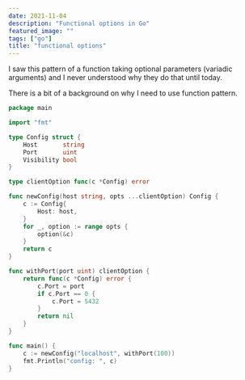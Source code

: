 ```yaml
---
date: 2021-11-04
description: "Functional options in Go"
featured_image: ""
tags: ["go"]
title: "functional options"
---
```


I saw this pattern of a function taking optional parameters (variadic arguments) and I never understood
why they do that until today.

There is a bit of a background on why I need to use function pattern.

```go
package main

import "fmt"

type Config struct {
	Host       string
	Port       uint
	Visibility bool
}

type clientOption func(c *Config) error

func newConfig(host string, opts ...clientOption) Config {
	c := Config{
		Host: host,
	}
	for _, option := range opts {
		option(&c)
	}
	return c
}

func withPort(port uint) clientOption {
	return func(c *Config) error {
		c.Port = port
		if c.Port == 0 {
			c.Port = 5432
		}
		return nil
	}
}

func main() {
	c := newConfig("localhost", withPort(100))
	fmt.Println("config: ", c)
}
```